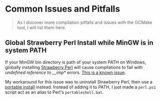 # Common Issues and Pitfalls

> As I discover more compilation pitfalls and issues with the GCMake tool, I will list them
> here.

## Global Strawberry Perl Install while MinGW is in system PATH

If your MinGW bin directory is path of your system PATH on Windows, globally installing
[Strawberry Perl](https://strawberryperl.com/) will cause compilations to fail with
*undefined reference to __imp\** errors.
[This is a known issue](https://github.com/StrawberryPerl/Perl-Dist-Strawberry/issues/11).

My workaround for this issue was to uninstall Strawberry Perl, then use a
[portable install](https://strawberryperl.com/releases.html) instead. Instead of adding
it to PATH, I just made a `perl.ps1` script act as an alias to Perl's `portableshell.bat`.
